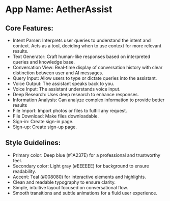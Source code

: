 # **App Name**: AetherAssist

## Core Features:

- Intent Parser: Interprets user queries to understand the intent and context. Acts as a tool, deciding when to use context for more relevant results.
- Text Generator: Craft human-like responses based on interpreted queries and knowledge base.
- Conversation View: Real-time display of conversation history with clear distinction between user and AI messages.
- Query Input: Allow users to type or dictate queries into the assistant.
- Voice Output: The assistant speaks back to you.
- Voice Input: The assistant understands voice input.
- Deep Research: Uses deep research to enhance responses.
- Information Analysis: Can analyze complex information to provide better results
- File Import: Import photos or files to fulfill any request.
- File Download: Make files downloadable.
- Sign-in: Create sign-in page.
- Sign-up: Create sign-up page.

## Style Guidelines:

- Primary color: Deep blue (#1A237E) for a professional and trustworthy feel.
- Secondary color: Light gray (#EEEEEE) for background to ensure readability.
- Accent: Teal (#008080) for interactive elements and highlights.
- Clean and readable typography to ensure clarity.
- Simple, intuitive layout focused on conversational flow.
- Smooth transitions and subtle animations for a fluid user experience.